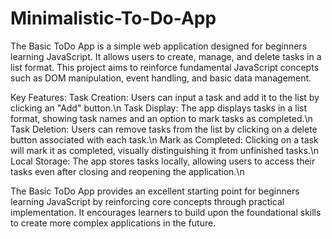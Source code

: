 # Minimalistic-To-Do-App
The Basic ToDo App is a simple web application designed for beginners learning JavaScript. It allows users to create, manage, and delete tasks in a list format. This project aims to reinforce fundamental JavaScript concepts such as DOM manipulation, event handling, and basic data management.

Key Features:
Task Creation: Users can input a task and add it to the list by clicking an "Add" button.\n
Task Display: The app displays tasks in a list format, showing task names and an option to mark tasks as completed.\n
Task Deletion: Users can remove tasks from the list by clicking on a delete button associated with each task.\n
Mark as Completed: Clicking on a task will mark it as completed, visually distinguishing it from unfinished tasks.\n
Local Storage: The app stores tasks locally, allowing users to access their tasks even after closing and reopening the application.\n

The Basic ToDo App provides an excellent starting point for beginners learning JavaScript by reinforcing core concepts through practical implementation. It encourages learners to build upon the foundational skills to create more complex applications in the future.

